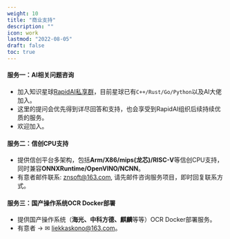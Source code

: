 ```yaml
---
weight: 10
title: "商业支持"
description: ""
icon: work
lastmod: "2022-08-05"
draft: false
toc: true
---
```


#### 服务一：AI相关问题咨询
- 加入知识星球[RapidAI私享群](https://t.zsxq.com/0duLBZczw)，目前星球已有`C++/Rust/Go/Python`以及AI大佬加入。
- 这里的提问会优先得到详尽回答和支持，也会享受到RapidAI组织后续持续优质的服务。
- 欢迎加入。

#### 服务二：信创CPU支持
- 提供信创平台多架构，包括**Arm/X86/mips(龙芯)/RISC-V**等信创CPU支持，同时兼容**ONNXRuntime/OpenVINO/NCNN**。
- 有意者邮件联系: znsoft@163.com, 请先邮件咨询服务项目，即时回复联系方式。

#### 服务三：国产操作系统OCR Docker部署
- 提供国产操作系统（**海光、中科方德、麒麟**等等）OCR Docker部署服务。
- 有意者 → ✉ liekkaskono@163.com。